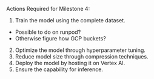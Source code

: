 Actions Required for Milestone 4:

1. Train the model using the complete dataset.
- Possible to do on runpod? 
- Otherwise figure how GCP buckets? 
2. Optimize the model through hyperparameter tuning.
3. Reduce model size through compression techniques.
4. Deploy the model by hosting it on Vertex AI.
5. Ensure the capability for inference.

